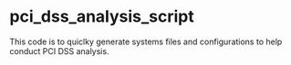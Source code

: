 # pci_dss_analysis_script
This code is to quiclky generate systems files and configurations to help conduct PCI DSS analysis. 
